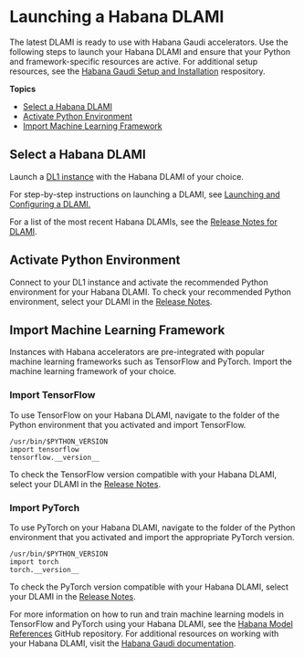 # Launching a Habana DLAMI<a name="tutorial-habana-launching"></a>

The latest DLAMI is ready to use with Habana Gaudi accelerators\. Use the following steps to launch your Habana DLAMI and ensure that your Python and framework\-specific resources are active\. For additional setup resources, see the [Habana Gaudi Setup and Installation](https://github.com/HabanaAI/Setup_and_Install) respository\. 

**Topics**
+ [Select a Habana DLAMI](#tutorial-habana-select-dlami)
+ [Activate Python Environment](#tutorial-habana-activate-python)
+ [Import Machine Learning Framework](#tutorial-habana-import-framework)

## Select a Habana DLAMI<a name="tutorial-habana-select-dlami"></a>

Launch a [DL1 instance](https://aws.amazon.com/ec2/instance-types/dl1/) with the Habana DLAMI of your choice\.

For step\-by\-step instructions on launching a DLAMI, see [Launching and Configuring a DLAMI\.](https://docs.aws.amazon.com/dlami/latest/devguide/launch-config.html)

For a list of the most recent Habana DLAMIs, see the [Release Notes for DLAMI](https://docs.aws.amazon.com/dlami/latest/devguide/appendix-ami-release-notes.html)\.

## Activate Python Environment<a name="tutorial-habana-activate-python"></a>

Connect to your DL1 instance and activate the recommended Python environment for your Habana DLAMI\. To check your recommended Python environment, select your DLAMI in the [Release Notes](https://docs.aws.amazon.com/dlami/latest/devguide/appendix-ami-release-notes.html)\.

## Import Machine Learning Framework<a name="tutorial-habana-import-framework"></a>

Instances with Habana accelerators are pre\-integrated with popular machine learning frameworks such as TensorFlow and PyTorch\. Import the machine learning framework of your choice\.

### Import TensorFlow<a name="tutorial-habana-import-tensorflow"></a>

To use TensorFlow on your Habana DLAMI, navigate to the folder of the Python environment that you activated and import TensorFlow\.

```
/usr/bin/$PYTHON_VERSION
import tensorflow
tensorflow.__version__
```

To check the TensorFlow version compatible with your Habana DLAMI, select your DLAMI in the [Release Notes](https://docs.aws.amazon.com/dlami/latest/devguide/appendix-ami-release-notes.html)\.

### Import PyTorch<a name="tutorial-habana-import-pytorch"></a>

To use PyTorch on your Habana DLAMI, navigate to the folder of the Python environment that you activated and import the appropriate PyTorch version\.

```
/usr/bin/$PYTHON_VERSION
import torch
torch.__version__
```

To check the PyTorch version compatible with your Habana DLAMI, select your DLAMI in the [Release Notes](https://docs.aws.amazon.com/dlami/latest/devguide/appendix-ami-release-notes.html)\.

For more information on how to run and train machine learning models in TensorFlow and PyTorch using your Habana DLAMI, see the [Habana Model References](https://github.com/HabanaAI/Model-References) GitHub repository\. For additional resources on working with your Habana DLAMI, visit the [Habana Gaudi documentation](https://docs.habana.ai/en/latest/)\.